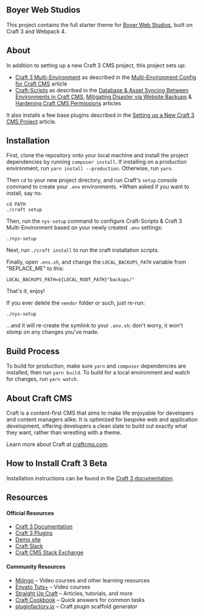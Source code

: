 ## Boyer Web Studios
This project contains the full starter theme for [Boyer Web Studios](https://www.boyerwebstudios.com), built on Craft 3 and Webpack 4. 

## About 
In addition to setting up a new Craft 3 CMS project, this project sets up:
 
* [Craft 3 Multi-Environment](https://github.com/nystudio107/craft3-multi-environment) as described in the [Multi-Environment Config for Craft CMS](https://nystudio107.com/blog/multi-environment-config-for-craft-cms) article
* [Craft-Scripts](https://github.com/nystudio107/craft-scripts) as described in the [Database & Asset Syncing Between Environments in Craft CMS](https://nystudio107.com/blog/database-asset-syncing-between-environments-in-craft-cms), [Mitigating Disaster via Website Backups](https://nystudio107.com/blog/mitigating-disaster-via-website-backups) & [Hardening Craft CMS Permissions](https://nystudio107.com/blog/hardening-craft-cms-permissions) articles

It also installs a few base plugins described in the [Setting up a New Craft 3 CMS Project](https://nystudio107.com/blog/enhancing-a-craft-cms-3-website-with-a-custom-module) article.

## Installation

First, clone the repository onto your local machine and install the project dependencies by running `composer install`. If installing on a production environment, run `yarn install --production`. Otherwise, run `yarn`. 

Then `cd` to your new project directory, and run Craft's `setup` console command to create your `.env` environments. *When asked if you want to install, say no.

    cd PATH
    ./craft setup

Then, run the `nys-setup` command to configure Craft-Scripts & Craft 3 Multi-Environment based on your newly created `.env` settings:

    ./nys-setup

Next, run `./craft install` to run the craft installation scripts. 

Finally, open `.env.sh`, and change the `LOCAL_BACKUPS_PATH` variable from "REPLACE_ME" to this:
    
    LOCAL_BACKUPS_PATH=${LOCAL_ROOT_PATH}"backups/"

That's it, enjoy!

If you ever delete the `vendor` folder or such, just re-run:

    ./nys-setup

...and it will re-create the symlink to your `.env.sh`; don't worry, it won't stomp on any changes you've made.

## Build Process

To build for production, make sure `yarn` and `composer` dependencies are installed, then run `yarn build`. To build for a local environment and watch for changes, run `yarn watch`. 

## About Craft CMS

Craft is a content-first CMS that aims to make life enjoyable for developers and content managers alike. It is optimized for bespoke web and application development, offering developers a clean slate to build out exactly what they want, rather than wrestling with a theme.

Learn more about Craft at [craftcms.com](https://craftcms.com).

## How to Install Craft 3 Beta

Installation instructions can be found in the [Craft 3 documentation](https://github.com/craftcms/docs/blob/master/en/installation.md).

## Resources

#### Official Resources
- [Craft 3 Documentation](https://github.com/craftcms/docs)
- [Craft 3 Plugins](https://github.com/craftcms/plugins)
- [Demo site](https://demo.craftcms.com/)
- [Craft Slack](https://craftcms.com/community#slack)
- [Craft CMS Stack Exchange](http://craftcms.stackexchange.com/)

#### Community Resources
- [Mijingo](https://mijingo.com/craft) – Video courses and other learning resources
- [Envato Tuts+](https://webdesign.tutsplus.com/categories/craft-cms/courses) – Video courses
- [Straight Up Craft](http://straightupcraft.com/) – Articles, tutorials, and more
- [Craft Cookbook](https://craftcookbook.net/) – Quick answers for common tasks
- [pluginfactory.io](https://pluginfactory.io/) – Craft plugin scaffold generator
